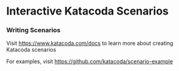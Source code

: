 # Interactive Katacoda Scenarios

### Writing Scenarios
Visit https://www.katacoda.com/docs to learn more about creating Katacoda scenarios

For examples, visit https://github.com/katacoda/scenario-example

